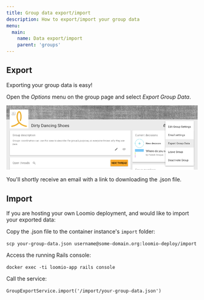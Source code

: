 ```yaml
---
title: Group data export/import
description: How to export/import your group data
menu:
  main:
    name: Data export/import
    parent: 'groups'
---
```


## Export

Exporting your group data is easy!

Open the _Options_ menu on the group page and select _Export Group Data_.

![](group_data_export.png)

You'll shortly receive an email with a link to downloading the .json file.

## Import

If you are hosting your own Loomio deployment, and would like to import your exported data:

Copy the .json file to the container instance's `import` folder:

`scp your-group-data.json username@some-domain.org:loomio-deploy/import`

Access the running Rails console:

`docker exec -ti loomio-app rails console`

Call the service:

`GroupExportService.import('/import/your-group-data.json')`

